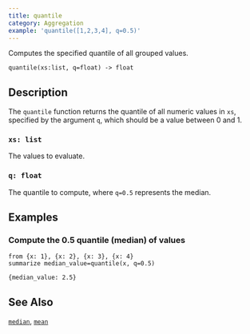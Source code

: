 ```yaml
---
title: quantile
category: Aggregation
example: 'quantile([1,2,3,4], q=0.5)'
---
```


Computes the specified quantile of all grouped values.

```tql
quantile(xs:list, q=float) -> float
```

## Description

The `quantile` function returns the quantile of all numeric values in `xs`,
specified by the argument `q`, which should be a value between 0 and 1.

### `xs: list`

The values to evaluate.

### `q: float`

The quantile to compute, where `q=0.5` represents the median.

## Examples

### Compute the 0.5 quantile (median) of values

```tql
from {x: 1}, {x: 2}, {x: 3}, {x: 4}
summarize median_value=quantile(x, q=0.5)
```

```tql
{median_value: 2.5}
```

## See Also

[`median`](/reference/functions/median),
[`mean`](/reference/functions/mean)
